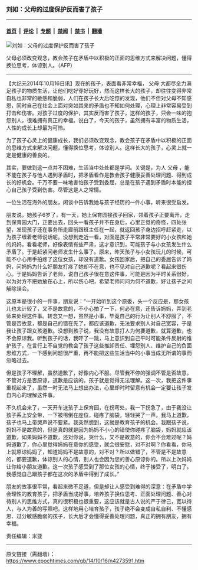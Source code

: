 ### 刘如：父母的过度保护反而害了孩子

---

#### [首页](../../../..?n4273591) &nbsp;|&nbsp; [评论](../../../../../epoch-comment?n4273591) &nbsp;|&nbsp; [专题](../../../../../epoch-special?n4273591) &nbsp;|&nbsp; [禁闻](../../../../../epoch-news?n4273591) &nbsp;|&nbsp; [禁书](../../../../../books?n4273591) &nbsp;|&nbsp; [翻墙](https://github.com/gfw-breaker/nogfw/blob/master/README.md?n4273591)


<div><img alt="刘如：父母的过度保护反而害了孩子" class="attachment-djy_600_400 size-djy_600_400 wp-post-image" src="https://i.epochtimes.com/assets/uploads/2014/10/1410160228201497-600x400.jpg"/>
<div class="caption">
 <p>
  父母必须改变观念，教会孩子在矛盾中以积极的正面的思维方式来解决问题，懂得换位思考，体谅别人。（AFP）
 </p>
</div></div><hr/><div class="post_content" id="artbody" itemprop="articleBody">
 <!-- article content begin -->
 <p>
  【大纪元2014年10月16日讯】现在的孩子，表面看非常幸福，
  <ok href="https://www.epochtimes.com/gb/tag/%E7%88%B6%E6%AF%8D.html">
   父母
  </ok>
  大都尽全力满足孩子的物质生活，让他们吃好穿好玩好，然而这样长大的孩子，却往往变得非常自私也非常的敏感和脆弱，人们在孩子长大后吃惊的发现，他们不但对父母不知感恩，同时自己在社会上面对突如其来的矛盾也不知如何处理，心理上非常容易受到打击和伤害。对孩子过度的保护，其实反而害了孩子，这样的孩子，只会一味的抱怨别人，很难拥有真正的幸福。说白了，今天的孩子，虽然拥有丰富的物质生活，人性的成长上却最为可怜。
 </p>
 <p>
  为了孩子心灵上的健康成长，我们必须改变观念，教会孩子在矛盾中以积极的正面的思维方式来解决问题，懂得换位思考，体谅别人。这样长大的孩子，心灵上就一定是健康的善良的。
 </p>
 <p>
  其实，要做到这一点并不困难，生活当中处处都是学问。关键是，为人
  <ok href="https://www.epochtimes.com/gb/tag/%E7%88%B6%E6%AF%8D.html">
   父母
  </ok>
  ，能不能在孩子与他人遇到矛盾时，把矛盾看作是教会孩子健康妥善处理问题、得到成长的好机会。千万不要一味地害怕孩子受到委屈，总是在孩子遇到矛盾时本能的担心自己孩子受到伤害。尽管这是人之常情。
 </p>
 <p>
  一位生活在海外的朋友，闲谈中告诉我她与孩子经历的一件小事，听来很受启发。
 </p>
 <p>
  朋友说，她孩子6岁了，有一天，她上保育园接孩子回家，领着孩子正要离开，走到保育园大门，正要出去，回头一看孩子并不在身后，心里正觉的奇怪，四处张望，发现孩子还在事务所走廊前跟班主任在一起，就返回孩子身边招呼赶紧走，以为孩子缠着老师说话呢。没想到走近一看，对面是孩子平常非常要好的小女孩和她的妈妈，看看老师，好像表情有些严肃，这才意识到，可能孩子与小女孩发生什么矛盾了。于是赶紧问老师发生什么事了。原来，昨天孩子与小女孩玩儿的时候，可能不小心用手拍疼了这位女孩，却没有道歉。女孩回家后，把自己的委屈告诉了妈妈，问妈妈为什么好朋友打疼了她却不在意，也不见对自己道歉呢？看起来很伤心。于是妈妈告诉了老师，说自己孩子很在意这件事，可能是因为平时关系很好，以为对方不把她放在心上，所以伤心吧，希望老师问问为何不道歉，好让孩子之间解除误会。
 </p>
 <p>
  这原本是很小的一件事，朋友说：“一开始听到这个原委，头一个反应是，那女孩儿也太计较了，又不是故意的，不小心拍了一下，何必在意，还告诉妈妈，弄到老师来处理这件事。转念又一想，虽然是小事，毕竟自己的行为让别人不舒服了，不管是否故意，都是自己的错在先了，都应该道歉，无法要求别人对自己宽容，于是我让孩子跟女孩道歉。没想到孩子说，我没有故意打人为何要道歉，就算道歉，也不会原谅我。听到孩子的话，我吓了一跳，马上意识到自己平时可能条件反射的维护孩子，在言行上不自觉的教会了孩子这些推卸责任、埋怨别人、维护自己的负面思维方式，一下感到问题很严重，再不能把这些生活当中的小事当成无所谓的事而忽略过去。
 </p>
 <p>
  但是孩子不理解，虽然道歉了，好像内心不服。尽管我不停的强调不管是否故意，不管对方是否原谅，道歉是应该的。孩子就是觉得无法理解。这一次，我把这件事重视起来了，虽然一时无法马上想出办法，心里却时时留意有机会一定要让孩子发自内心的理解这件事。
 </p>
 <p>
  不久机会来了，一天开车送孩子上保育园，在拐弯处，我一下拐急了，由于我没让孩子系上安全带，一下被甩倒在座位，碰疼了脑袋，轻轻哭了一声。我马上道歉，孩子也马上带哭声说不要紧。我突然想到，这就是教育孩子的机会。我跟孩子说，妈妈不是故意的，但是真的就是因为妈妈不小心的错使你碰疼了脑袋，妈妈就应该道歉，如果妈妈不道歉，还对你说，哭什么，又不是故意的，你会不会难过呢？妈妈道歉了，你心里觉得妈妈在意你的感受，就会很安慰，对不对啊？你看看，你马上就原谅妈妈了，知道妈妈不是故意的，对不对？所以做错了，不管是不是故意的，都要道歉，体谅别人的心情，别人也会因为您的善心原谅你的。所以上次妈妈让你给小朋友道歉。这一次孩子感受到了那位女孩的心情，终于接受了，明白了。我感觉自己跟孩子都在这次的矛盾中得到了成长。”
 </p>
 <p>
  朋友的故事很平常，看起来微不足道，但是却让人感受到难得的深意：在矛盾中学会理性的教育孩子，把矛盾当成好事，培养孩子换位思考、正面处理问题、善心对待别人的思维方式，真的很积极也很重要，这应该就是古人说的严于律己，宽以待人，与人为善的写照吧。这样地用心培育孩子，孩子绝不会变成自私自利、不懂感恩、过分敏感脆弱的孩子，长大后才会懂得妥善处理问题，真正的拥有朋友，拥有幸福。
 </p>
 <p>
  责任编辑：米亚
 </p>
 <!-- article content end -->
 <div id="below_article_ad">
 </div>
</div>


---

原文链接（需翻墙）：https://www.epochtimes.com/gb/14/10/16/n4273591.htm